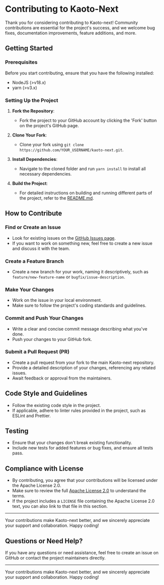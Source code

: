 # Contributing to Kaoto-Next

Thank you for considering contributing to Kaoto-next! Community contributions are essential for the project's success, and we welcome bug fixes, documentation improvements, feature additions, and more.

## Getting Started

### Prerequisites

Before you start contributing, ensure that you have the following installed:

- NodeJS (>v18.x)
- yarn (>v3.x)

### Setting Up the Project

1. **Fork the Repository**:
   - Fork the project to your GitHub account by clicking the 'Fork' button on the project's GitHub page.

2. **Clone Your Fork**:
   - Clone your fork using `git clone https://github.com/YOUR_USERNAME/kaoto-next.git`.

3. **Install Dependencies**:
   - Navigate to the cloned folder and run `yarn install` to install all necessary dependencies.

4. **Build the Project**:
   - For detailed instructions on building and running different parts of the project, refer to the [README.md](README.md).

## How to Contribute

### Find or Create an Issue

- Look for existing issues on the [GitHub Issues page](https://github.com/KaotoIO/kaoto-next/issues).
- If you want to work on something new, feel free to create a new issue and discuss it with the team.

### Create a Feature Branch

- Create a new branch for your work, naming it descriptively, such as `feature/new-feature-name` or `bugfix/issue-description`.

### Make Your Changes

- Work on the issue in your local environment.
- Make sure to follow the project's coding standards and guidelines.

### Commit and Push Your Changes

- Write a clear and concise commit message describing what you've done.
- Push your changes to your GitHub fork.

### Submit a Pull Request (PR)

- Create a pull request from your fork to the main Kaoto-next repository.
- Provide a detailed description of your changes, referencing any related issues.
- Await feedback or approval from the maintainers.

## Code Style and Guidelines

- Follow the existing code style in the project.
- If applicable, adhere to linter rules provided in the project, such as ESLint and Prettier.

## Testing

- Ensure that your changes don't break existing functionality.
- Include new tests for added features or bug fixes, and ensure all tests pass.

## Compliance with License

- By contributing, you agree that your contributions will be licensed under the Apache License 2.0.
- Make sure to review the full [Apache License 2.0](https://www.apache.org/licenses/LICENSE-2.0) to understand the terms.
- If the project includes a `LICENSE` file containing the Apache License 2.0 text, you can also link to that file in this section.

---

Your contributions make Kaoto-next better, and we sincerely appreciate your support and collaboration. Happy coding!

## Questions or Need Help?

If you have any questions or need assistance, feel free to create an issue on GitHub or contact the project maintainers directly.

---

Your contributions make Kaoto-next better, and we sincerely appreciate your support and collaboration. Happy coding!
